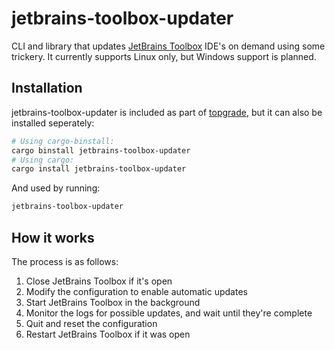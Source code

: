 
# jetbrains-toolbox-updater

CLI and library that updates [JetBrains Toolbox](https://www.jetbrains.com/toolbox-app/) IDE's on demand using some trickery.
It currently supports Linux only, but Windows support is planned.

## Installation

jetbrains-toolbox-updater is included as part of [topgrade](https://github.com/topgrade-rs/topgrade), but it can also be installed seperately:

```bash
# Using cargo-binstall:
cargo binstall jetbrains-toolbox-updater
# Using cargo:
cargo install jetbrains-toolbox-updater
```
And used by running:
```bash
jetbrains-toolbox-updater
```

## How it works
The process is as follows:

1. Close JetBrains Toolbox if it's open
2. Modify the configuration to enable automatic updates
3. Start JetBrains Toolbox in the background
4. Monitor the logs for possible updates, and wait until they're complete
5. Quit and reset the configuration
6. Restart JetBrains Toolbox if it was open

